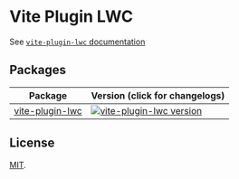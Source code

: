 # Vite Plugin LWC

See [`vite-plugin-lwc` documentation](packages/vite-plugin-lwc/README.md)

## Packages

| Package                                       | Version (click for changelogs)                                                                                                 |
| --------------------------------------------- | :----------------------------------------------------------------------------------------------------------------------------- |
| [vite-plugin-lwc](packages/vite-plugin-lwc) | [![vite-plugin-lwc version](https://img.shields.io/npm/v/vite-plugin-lwc.svg?label=%20)](packages/vite-plugin-lwc/CHANGELOG.md) |

## License

[MIT](LICENSE).